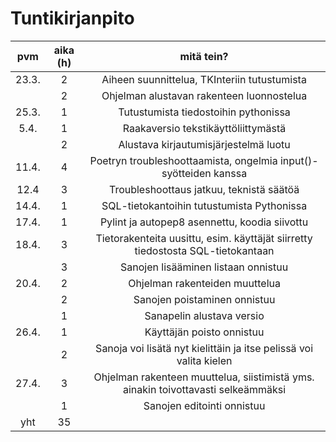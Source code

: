 # Tuntikirjanpito  
  
| pvm      | aika (h) | mitä tein? |
| :-------: | :-------: | :--------:  |
| 23.3.    | 2        | Aiheen suunnittelua, TKInteriin tutustumista  |
|      | 2        | Ohjelman alustavan rakenteen luonnostelua |
|  25.3.    | 1        | Tutustumista tiedostoihin pythonissa  |
|5.4. | 1 | Raakaversio tekstikäyttöliittymästä |
|     | 2 | Alustava kirjautumisjärjestelmä luotu |
|11.4. | 4 | Poetryn troubleshoottaamista, ongelmia input()-syötteiden kanssa |
|12.4 | 3 | Troubleshoottaus jatkuu, teknistä säätöä |
|14.4. | 1 | SQL-tietokantoihin tutustumista Pythonissa   |
|17.4. | 1 | Pylint ja autopep8 asennettu, koodia siivottu |
|18.4.| 3 | Tietorakenteita uusittu, esim. käyttäjät siirretty tiedostosta SQL-tietokantaan |
| | 3 | Sanojen lisääminen listaan onnistuu |
|20.4.| 2 | Ohjelman rakenteiden muuttelua |
| | 2 | Sanojen poistaminen onnistuu |
| | 1 | Sanapelin alustava versio |
|26.4. | 1 | Käyttäjän poisto onnistuu |
| | 2 | Sanoja voi lisätä nyt kielittäin ja itse pelissä voi valita kielen |
|27.4.| 3 | Ohjelman rakenteen muuttelua, siistimistä yms. ainakin toivottavasti selkeämmäksi |
| | 1 | Sanojen editointi onnistuu |
| yht      | 35        |            |  
